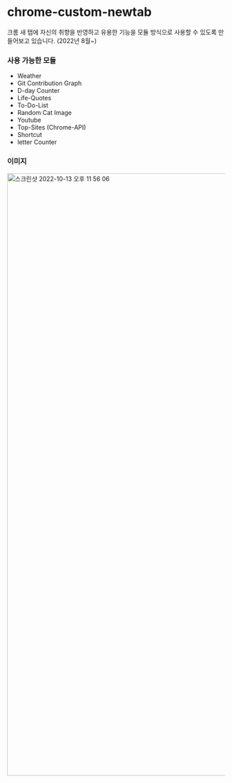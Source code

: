# chrome-custom-newtab

크롬 새 탭에 자신의 취향을 반영하고 유용한 기능을 모듈 방식으로 사용할 수 있도록 만들어보고 있습니다.
(2022년 8월~)

### 사용 가능한 모듈

- Weather
- Git Contribution Graph
- D-day Counter
- Life-Quotes
- To-Do-List
- Random Cat Image
- Youtube
- Top-Sites (Chrome-API)
- Shortcut
- letter Counter

### 이미지
<img width="1392" alt="스크린샷 2022-10-13 오후 11 56 06" src="https://user-images.githubusercontent.com/61059893/195632172-2ec57330-7979-4703-85fd-d5f14359eeb0.png">

